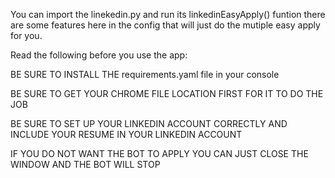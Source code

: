 You can import the linekedin.py and run its linkedinEasyApply() funtion
there are some features here in the config that will just do the mutiple easy apply for you.

Read the following before you use the app:

BE SURE TO INSTALL THE requirements.yaml file in your console

BE SURE TO GET YOUR CHROME FILE LOCATION FIRST FOR IT TO DO THE JOB

BE SURE TO SET UP YOUR LINKEDIN ACCOUNT CORRECTLY AND INCLUDE YOUR RESUME IN YOUR LINKEDIN ACCOUNT

IF YOU DO NOT WANT THE BOT TO APPLY YOU CAN JUST CLOSE THE WINDOW AND THE BOT WILL STOP
